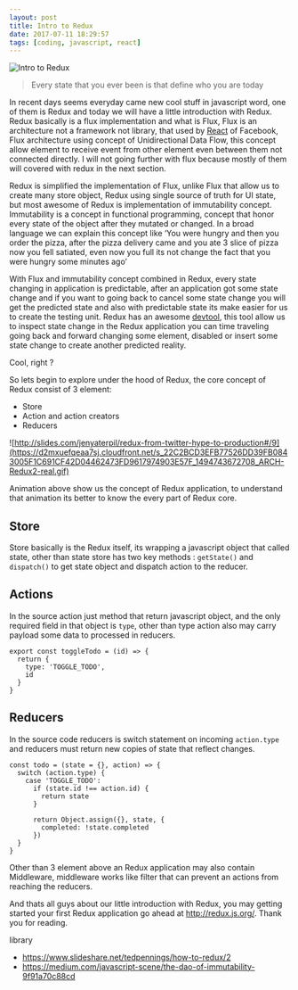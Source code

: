 ```yaml
---
layout: post
title: Intro to Redux
date: 2017-07-11 18:29:57
tags: [coding, javascript, react]
---
```


![Intro to Redux](https://source.unsplash.com/b18TRXc8UPQ/800x500 "Intro to Redux")

> Every state that you ever been is that define who you are today

In recent days seems everyday came new cool stuff in javascript word, one of them is Redux and today we will have a little introduction with Redux. Redux basically is a flux implementation and what is Flux, Flux is an architecture not a framework not library, that used by [React](https://facebook.github.io/react/) of Facebook, Flux architecture using concept of Unidirectional Data Flow, this concept allow element to receive event from other element even between them not connected directly. I will not going further with flux because mostly of them will covered with redux in the next section.

Redux is simplified the implementation of Flux, unlike Flux that allow us to create many store object, Redux using single source of truth for UI state, but most awesome of Redux is implementation of immutability concept. Immutability is a concept in functional programming, concept that honor every state of the object after they mutated or changed. In a broad language we can explain this concept like ‘You were hungry and then you order the pizza, after the pizza delivery came and you ate 3 slice of pizza now you fell satiated, even now you full its not change the fact that you were hungry some minutes ago’
<!-- more -->

With Flux and immutability concept combined in Redux, every state changing in application is predictable, after an application got some state change and if you want to going back to cancel some state change you will get the predicted state and also with predictable state its make easier for us to create the testing unit. Redux has an awesome [devtool](https://github.com/gaearon/redux-devtools), this tool allow us to inspect state change in the Redux application you can time traveling going back and forward changing some element, disabled or insert some state change to create another predicted reality.

Cool, right ?

So lets begin to explore under the hood of Redux, the core concept of Redux consist of 3 element:

- Store
- Action and action creators
- Reducers


![http://slides.com/jenyaterpil/redux-from-twitter-hype-to-production#/9](https://d2mxuefqeaa7sj.cloudfront.net/s_22C2BCD3EFB77526DD39FB0843005F1C691CF42D04462473FD9617974903E57F_1494743672708_ARCH-Redux2-real.gif)


Animation above show us the concept of Redux application, to understand that animation its better to know the every part of Redux core.


## Store

Store basically is the Redux itself, its wrapping a javascript object that called state, other than state store has two key methods : `getState()` and `dispatch()` to get state object and dispatch action to the reducer.


## Actions

In the source action just method that return javascript object, and the only required field in that object is `type`, other than type action also may carry payload some data to processed in reducers.

```
export const toggleTodo = (id) => {
  return {
    type: 'TOGGLE_TODO',
    id
  }
}
```

## Reducers

In the source code reducers is switch statement on incoming `action.type` and reducers must return new copies of state that reflect changes.

```
const todo = (state = {}, action) => {
  switch (action.type) {
    case 'TOGGLE_TODO':
      if (state.id !== action.id) {
        return state
      }

      return Object.assign({}, state, {
        completed: !state.completed
      })
  }
}
```

Other than 3 element above an Redux application may also contain Middleware, middleware works like filter that can prevent an actions from reaching the reducers.

And thats all guys about our little introduction with Redux, you may getting started your first Redux application go ahead at http://redux.js.org/. Thank you for reading.

library

- https://www.slideshare.net/tedpennings/how-to-redux/2
- https://medium.com/javascript-scene/the-dao-of-immutability-9f91a70c88cd
